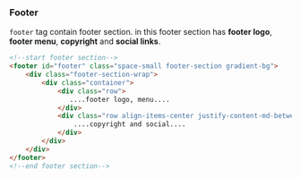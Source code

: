 ### Footer 
`footer` tag contain footer section. in this footer section has **footer logo**, **footer menu**, **copyright** and **social links**. 

```html
<!--start footer section-->
<footer id="footer" class="space-small footer-section gradient-bg">
    <div class="footer-section-wrap">
        <div class="container">
            <div class="row">
               ....footer logo, menu....
            </div>
            <div class="row align-items-center justify-content-md-between footer-bottom">
                ....copyright and social....
            </div>
        </div>
    </div>
</footer>
<!--end footer section-->
```
